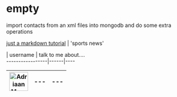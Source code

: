 # empty
import contacts from an xml files into mongodb and do some extra operations

[just a markdown tutorial](http://espn.go.com/)  | 'sports news' 

   |  username    | talk to me about....  
   -----------------|------|----

 <img src="https://avatars.githubusercontent.com/adriaanm"     height="50px" title="Adriaan Moors"/>        |---|---
----|--|--
